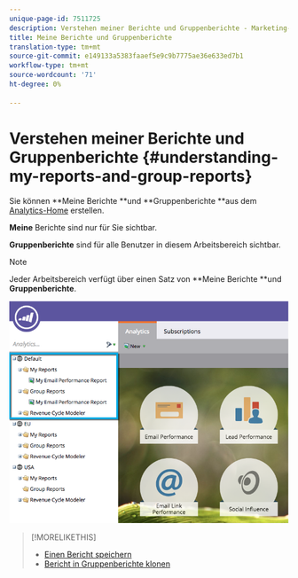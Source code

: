 ```yaml
---
unique-page-id: 7511725
description: Verstehen meiner Berichte und Gruppenberichte - Marketing-Dokumente - Produktdokumentation
title: Meine Berichte und Gruppenberichte
translation-type: tm+mt
source-git-commit: e149133a5383faaef5e9c9b7775ae36e633ed7b1
workflow-type: tm+mt
source-wordcount: '71'
ht-degree: 0%

---
```



# Verstehen meiner Berichte und Gruppenberichte {#understanding-my-reports-and-group-reports}

Sie können **Meine Berichte **und **Gruppenberichte **aus dem [Analytics-Home](navigating-the-analytics-home-page.md) erstellen.

**Meine** Berichte sind nur für Sie sichtbar.

**Gruppenberichte** sind für alle Benutzer in diesem Arbeitsbereich sichtbar.

>[!NOTE]
>
>Jeder Arbeitsbereich verfügt über einen Satz von **Meine Berichte **und **Gruppenberichte**.

![](assets/image2015-4-21-14-3a41-3a22.png)

>[!MORELIKETHIS]
>
>* [Einen Bericht speichern](save-a-report.md)
>* [Bericht in Gruppenberichte klonen](../../../../product-docs/reporting/basic-reporting/report-activity/clone-a-report-to-group-reports.md)

>




